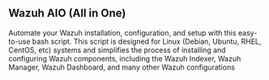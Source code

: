 ## Wazuh AIO (All in One)
Automate your Wazuh installation, configuration, and setup with this easy-to-use bash script. This script is designed for Linux (Debian, Ubuntu, RHEL, CentOS, etc) systems and simplifies the process of installing and configuring Wazuh components, including the Wazuh Indexer, Wazuh Manager, Wazuh Dashboard, and many other Wazuh configurations
